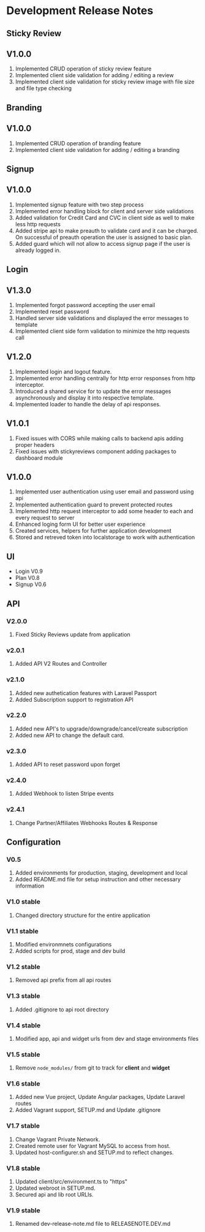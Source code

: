 # Development Release Notes

## Sticky Review

## V1.0.0

1. Implemented CRUD operation of sticky review feature
2. Implemented client side validation for adding / editing a review
3. Implemented client side validation for sticky review image with file size and file type checking

## Branding

## V1.0.0

1. Implemented CRUD operation of branding feature
2. Implemented client side validation for adding / editing a branding

## Signup

## V1.0.0

1. Implemented signup feature with two step process
2. Implemented error handling block for client and server side validations
3. Added validation for Credit Card and CVC in client side as well to make less http requests
4. Added stripe api to make preauth to validate card and it can be charged. On successful of preauth
operation the user is assigned to basic plan.
5. Added guard which will not allow to access signup page if the user is already logged in.

## Login

## V1.3.0

1. Implemented forgot password accepting the user email
2. Implemented reset password
3. Handled server side validations and displayed the error messages to template
4. Implemented client side form validation to minimize the http requests call

## V1.2.0

1. Implemented login and logout feature.
2. Implemented error handling centrally for http error responses from http interceptor.
3. Introduced a shared service for to update the error messages asynchronously and display it into respective template.
4. Implemented loader to handle the delay of api responses.

## V1.0.1

1. Fixed issues with CORS while making calls to backend apis adding proper headers
2. Fixed issues with stickyreviews component adding packages to dashboard module

## V1.0.0

1. Implemented user authentication using user email and password using api
2. Implemented authentication guard to prevent protected routes
3. Implemented http request interceptor to add some header to each and every request to server
4. Enhanced loging form UI for better user experience
5. Created services, helpers for further application development
6. Stored and retreved token into localstorage to work with authentication

## UI

- Login V0.9
- Plan V0.8
- Signup V0.6

## API

### V2.0.0

1. Fixed Sticky Reviews update from application

### v2.0.1

1. Added API V2 Routes and Controller

### v2.1.0

1. Added new authetication features with Laravel Passport
2. Added Subscription support to registration API

### v2.2.0

1. Added new API's to upgrade/downgrade/cancel/create subscription
2. Added new API to change the default card.

### v2.3.0

1. Added API to reset password upon forget

### v2.4.0

1. Added Webhook to listen Stripe events

### v2.4.1

1. Change Partner/Affiliates Webhooks Routes & Response

## Configuration

### V0.5

1. Added environments for production, staging, development and local
2. Added README.md file for setup instruction and other necessary information

### V1.0 stable

1. Changed directory structure for the entire application

### V1.1 stable

1. Modified environmnets configurations
2. Added scripts for prod, stage and dev build

### V1.2 stable

1. Removed api prefix from all api routes

### V1.3 stable

1. Added .gitignore to api root directory

### V1.4 stable

1. Modified app, api and widget urls from dev and stage environments files

### V1.5 stable

1. Remove `node_modules/` from git to track for **client** and **widget**

### V1.6 stable

1. Added new Vue project, Update Angular packages, Update Laravel routes
2. Added Vagrant support, SETUP.md and Update .gitignore

### V1.7 stable

1. Change Vagrant Private Network.
2. Created remote user for Vagrant MySQL to access from host.
3. Updated host-configurer.sh and SETUP.md to reflect changes.

### V1.8 stable

1. Updated client/src/environment.ts to "https"
2. Updated webroot in SETUP.md.
3. Secured api and lib root URLIs.

### V1.9 stable

1. Renamed dev-release-note.md file to RELEASENOTE.DEV.md
